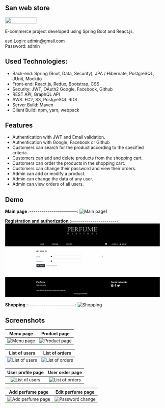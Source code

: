 ## San web store

<a href="http://perfumeweb.tk/">
    <img src="https://i.ibb.co/6YNPHCd/LOGO3.jpg" width="45%" height="45%">
</a>

E-commerce project developed using Spring Boot and React.js.<br>




asd
Login: admin@gmail.com <br> 
Password: admin

## Used Technologies:

* Back-end: Spring (Boot, Data, Security), JPA / Hibernate, PostgreSQL, JUnit, Mockito
* Front-end: React.js, Redux, Bootstrap, CSS
* Security: JWT, OAuth2 Google, Facebook, Github
* REST API, GraphQL API
* AWS: EC2, S3, PostgreSQL RDS
* Server Build: Maven
* Client Build: npm, yarn, webpack

## Features

* Authentication with JWT and Email validation.
* Authentication with Google, Facebook or Github
* Customers can search for the product according to the specified criteria.
* Customers can add and delete products from the shopping cart.
* Customers can order the products in the shopping cart.
* Customers can change their password and view their orders.
* Admin can add or modify a product.
* Admin can change the data of any user.
* Admin can view orders of all users.

## Demo

**Main page**
:------------------------:
![Main page1](gif/1_Home.gif)

**Registration and authorization**
:------------------------:
![R&A](gif/2_Reg.gif)

**Shopping**
:------------------------:
![Shopping](gif/3_Shopping.gif)

## Screenshots

Menu page  |  Product page
:------------------------:|:-------------------------:
![Menu page](https://i.ibb.co/tCXNx2b/0-menu-page.png)  |  ![Product page](https://i.ibb.co/wp7PHrP/1-product-page.png)

List of users  |  List of orders
:------------------------:|:-------------------------:
![List of users](https://i.ibb.co/T88cFZt/all-users.jpg)  |  ![List of orders](https://i.ibb.co/4f7F0hk/all-orders.jpg)

User profile page  |  User order page
:------------------------:|:-------------------------:
![List of users](https://i.ibb.co/KDF3FZX/user-page.jpg)  |  ![List of orders](https://i.ibb.co/rkbDMB9/order-page.jpg)

Add perfume page  |  Edit perfume page
:------------------------:|:-------------------------:
![Add perfume page](https://i.ibb.co/KGKhJxR/add-perfume.jpg)  |  ![Password change](https://i.ibb.co/cTddspr/edit-perfume.jpg)


















